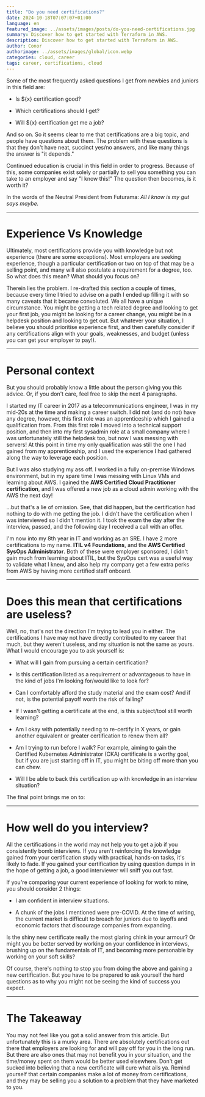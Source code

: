 ```yaml
---
title: "Do you need certifications?"
date: 2024-10-18T07:07:07+01:00
language: en
featured_image: ../assets/images/posts/do-you-need-certifications.jpg
summary: Discover how to get started with Terraform in AWS.
description: Discover how to get started with Terraform in AWS.
author: Conor
authorimage: ../assets/images/global/icon.webp
categories: cloud, career
tags: career, certifications, cloud
---
```


Some of the most frequently asked questions I get from newbies and juniors in this field are:

* Is ${x} certification good?

* Which certifications should I get?

* Will ${x} certification get me a job?

And so on. So it seems clear to me that certifications are a big topic, and people have questions about them. The problem with these questions is that they don't have neat, succinct yes/no answers, and like many things the answer is "it depends."

Continued education is crucial in this field in order to progress. Because of this, some companies exist solely or partially to sell you something you can take to an employer and say "I know this!" The question then becomes, is it worth it?

In the words of the Neutral President from Futurama: *All I know is my gut says maybe.*

---

# Experience Vs Knowledge

Ultimately, most certifications provide you with knowledge but not experience (there are some exceptions). Most employers are seeking experience, though a particular certification or two on top of that may be a selling point, and many will also postulate a requirement for a degree, too. So what does this mean? What should you focus on?

Therein lies the problem. I re-drafted this section a couple of times, because every time I tried to advise on a path I ended up filling it with so many caveats that it became convoluted. We all have a unique circumstance. You might be getting a tech related degree and looking to get your first job, you might be looking for a career change, you might be in a helpdesk position and looking to get out. But whatever your situation, I believe you should prioritise experience first, and then carefully consider if any certifications align with your goals, weaknesses, and budget (unless you can get your employer to pay!).

---

# Personal context

But you should probably know a little about the person giving you this advice. Or, if you don't care, feel free to skip the next 4 paragraphs.

I started my IT career in 2017 as a telecommunications engineer, I was in my mid-20s at the time and making a career switch. I did not (and do not) have any degree, however, this first role was an apprenticeship which I gained a qualification from. From this first role I moved into a technical support position, and then into my first sysadmin role at a small company where I was unfortunately still the helpdesk too, but now I was messing with servers! At this point in time my only qualification was still the one I had gained from my apprenticeship, and I used the experience I had gathered along the way to leverage each position.

But I was also studying my ass off. I worked in a fully on-premise Windows environment, but in my spare time I was messing with Linux VMs and learning about AWS. I gained the **AWS Certified Cloud Practitioner certification**, and I was offered a new job as a cloud admin working with the AWS the next day!

...but that's a lie of omission. See, that did happen, but the certification had nothing to do with me getting the job. I didn't have the certification when I was interviewed so I didn't mention it. I took the exam the day after the interview, passed, and the following day I received a call with an offer.

I'm now into my 8th year in IT and working as an SRE. I have 2 more certifications to my name. **ITIL v4 Foundations**, and the **AWS Certified SysOps Administrator**. Both of these were employer sponsored, I didn't gain much from learning about ITIL, but the SysOps cert was a useful way to validate what I knew, and also help my company get a few extra perks from AWS by having more certified staff onboard.

---

# Does this mean that certifications are useless?

Well, no, that's not the direction I'm trying to lead you in either. The certifications I have may not have directly contributed to my career that much, but they weren't useless, and my situation is not the same as yours. What I would encourage you to ask yourself is:

* What will I gain from pursuing a certain certification?

* Is this certification listed as a requirement or advantageous to have in the kind of jobs I'm looking for/would like to look for?

* Can I comfortably afford the study material and the exam cost? And if not, is the potential payoff worth the risk of failing?

* If I wasn't getting a certificate at the end, is this subject/tool still worth learning?

* Am I okay with potentially needing to re-certify in X years, or gain another equivalent or greater certification to renew them all?

* Am I trying to run before I walk? For example, aiming to gain the Certified Kubernetes Administrator (CKA) certificate is a worthy goal, but if you are just starting off in IT, you might be biting off more than you can chew.

* Will I be able to back this certification up with knowledge in an interview situation?

The final point brings me on to:

---

# How well do you interview?

All the certifications in the world may not help you to get a job if you consistently bomb interviews. If you aren't reinforcing the knowledge gained from your certification study with practical, hands-on tasks, it's likely to fade. If you gained your certification by using question dumps in in the hope of getting a job, a good interviewer will sniff you out fast.

If you're comparing your current experience of looking for work to mine, you should consider 2 things:

* I am confident in interview situations.

* A chunk of the jobs I mentioned were pre-COVID. At the time of writing, the current market is difficult to breach for juniors due to layoffs and economic factors that discourage companies from expanding.

Is the shiny new certificate really the most glaring chink in your armour? Or might you be better served by working on your confidence in interviews, brushing up on the fundamentals of IT, and becoming more personable by working on your soft skills?

Of course, there's nothing to stop you from doing the above and gaining a new certification. But you have to be prepared to ask yourself the hard questions as to why you might not be seeing the kind of success you expect.

---

# The Takeaway

You may not feel like you got a solid answer from this article. But unfortunately this is a murky area. There are absolutely certifications out there that employers are looking for and will pay off for you in the long run. But there are also ones that may not benefit you in your situation, and the time/money spent on them would be better used elsewhere. Don't get sucked into believing that a new certificate will cure what ails ya. Remind yourself that certain companies make a lot of money from certifications, and they may be selling you a solution to a problem that they have marketed to you.